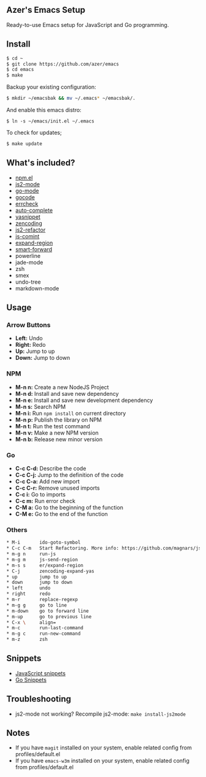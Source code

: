 ## Azer's Emacs Setup

Ready-to-use Emacs setup for JavaScript and Go programming.

## Install

```bash
$ cd ~
$ git clone https://github.com/azer/emacs
$ cd emacs
$ make
```

Backup your existing configuration:

```bash
$ mkdir ~/emacsbak && mv ~/.emacs* ~/emacsbak/.
```

And enable this emacs distro:

```
$ ln -s ~/emacs/init.el ~/.emacs
```

To check for updates;

```bash
$ make update
```

## What's included?

* [npm.el](http://github.com/azer/npm.el)
* [js2-mode](https://github.com/mooz/js2-mode)
* [go-mode](https://github.com/dominikh/go-mode.el)
* [gocode](https://github.com/nsf/gocode)
* [errcheck](https://github.com/kisielk/errcheck)
* [auto-complete](https://github.com/auto-complete/auto-complete)
* [yasnippet](https://github.com/capitaomorte/yasnippet)
* [zencoding](https://github.com/rooney/zencoding.git)
* [js2-refactor](https://github.com/magnars/js2-refactor.el)
* [js-comint](http://js-comint-el.sourceforge.net/)
* [expand-region](https://github.com/magnars/expand-region.el)
* [smart-forward](https://github.com/magnars/smart-forward.el)
* powerline
* jade-mode
* zsh
* smex
* undo-tree
* markdown-mode

## Usage

### Arrow Buttons

* **Left:** Undo
* **Right:** Redo
* **Up:** Jump to up
* **Down:** Jump to down

### NPM

* **M-n n:** Create a new NodeJS Project
* **M-n d:** Install and save new dependency
* **M-n e:** Install and save new development dependency
* **M-n s:** Search NPM
* **M-n i:** Run `npm install` on current directory
* **M-n p:** Publish the library on NPM
* **M-n t:** Run the test command
* **M-n v:** Make a new NPM version
* **M-n b:** Release new minor version

### Go

* **C-c C-d:** Describe the code
* **C-c C-j:** Jump to the definition of the code
* **C-c C-a:** Add new import
* **C-c C-r:** Remove unused imports
* **C-c i:** Go to imports
* **C-c m:** Run error check
* **C-M a:** Go to the beginning of the function
* **C-M e:** Go to the end of the function

### Others

```bash
* M-i       ido-goto-symbol
* C-c C-m   Start Refactoring. More info: https://github.com/magnars/js2-refactor.el
* m-g n     run-js
* m-g m     js-send-region
* m-s s     er/expand-region
* C-j       zencoding-expand-yas
* up        jump to up
* down      jump to down
* left      undo
* right     redo
* m-r       replace-regexp
* m-g g     go to line
* m-down    go to forward line
* m-up      go to previous line
* C-x \     align=
* m-c       run-last-command
* m-g c     run-new-command
* m-z       zsh
```

## Snippets

* [JavaScript snippets](https://github.com/azer/yasnippet/blob/master/snippets/js2-mode)
* [Go Snippets](https://github.com/azer/yasnippet/tree/master/snippets/go-mode)

## Troubleshooting

* js2-mode not working? Recompile js2-mode: `make install-js2mode`

## Notes

* If you have `magit` installed on your system, enable related config from profiles/default.el
* If you have `emacs-w3m` installed on your system, enable related config from profiles/default.el

